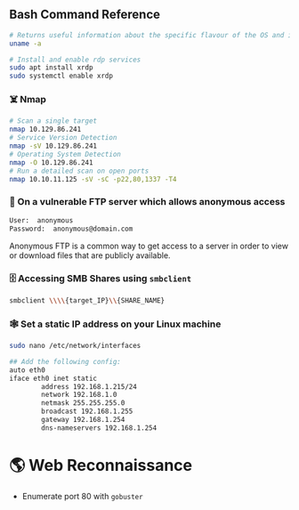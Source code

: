 ## Bash Command Reference

```sh
# Returns useful information about the specific flavour of the OS and its kernel
uname -a

# Install and enable rdp services
sudo apt install xrdp
sudo systemctl enable xrdp
```

### ☠️ Nmap
```sh
# Scan a single target
nmap 10.129.86.241
# Service Version Detection
nmap -sV 10.129.86.241
# Operating System Detection
nmap -O 10.129.86.241
# Run a detailed scan on open ports
nmap 10.10.11.125 -sV -sC -p22,80,1337 -T4
```
### 📁 On a vulnerable FTP server which allows anonymous access
```sh
User:  anonymous
Password:  anonymous@domain.com
```
Anonymous FTP is a common way to get access to a server in order to view or download files that are publicly available.

### 🗄️ Accessing SMB Shares using `smbclient`

```sh
smbclient \\\\{target_IP}\\{SHARE_NAME}
```

### 🕸️ Set a static IP address on your Linux machine
```sh
sudo nano /etc/network/interfaces

## Add the following config: 
auto eth0
iface eth0 inet static
        address 192.168.1.215/24
        network 192.168.1.0
        netmask 255.255.255.0
        broadcast 192.168.1.255
        gateway 192.168.1.254
        dns-nameservers 192.168.1.254
```
# 🌎 Web Reconnaissance
+ Enumerate port 80 with `gobuster`

